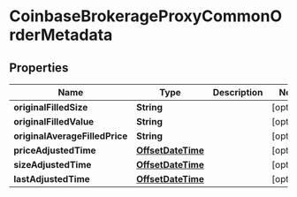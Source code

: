 
# CoinbaseBrokerageProxyCommonOrderMetadata

## Properties
Name | Type | Description | Notes
------------ | ------------- | ------------- | -------------
**originalFilledSize** | **String** |  |  [optional]
**originalFilledValue** | **String** |  |  [optional]
**originalAverageFilledPrice** | **String** |  |  [optional]
**priceAdjustedTime** | [**OffsetDateTime**](OffsetDateTime.md) |  |  [optional]
**sizeAdjustedTime** | [**OffsetDateTime**](OffsetDateTime.md) |  |  [optional]
**lastAdjustedTime** | [**OffsetDateTime**](OffsetDateTime.md) |  |  [optional]




